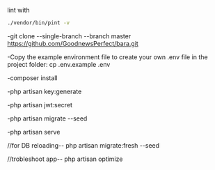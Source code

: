 lint with
```sh
./vendor/bin/pint -v
```

-git clone --single-branch --branch master https://github.com/GoodnewsPerfect/bara.git

-Copy the example environment file to create your own .env file in the project folder: cp .env.example .env 

-composer install

-php artisan key:generate

-php artisan jwt:secret

-php artisan migrate --seed

-php artisan serve

//for DB reloading--
php artisan migrate:fresh --seed

//trobleshoot app--
php artisan optimize